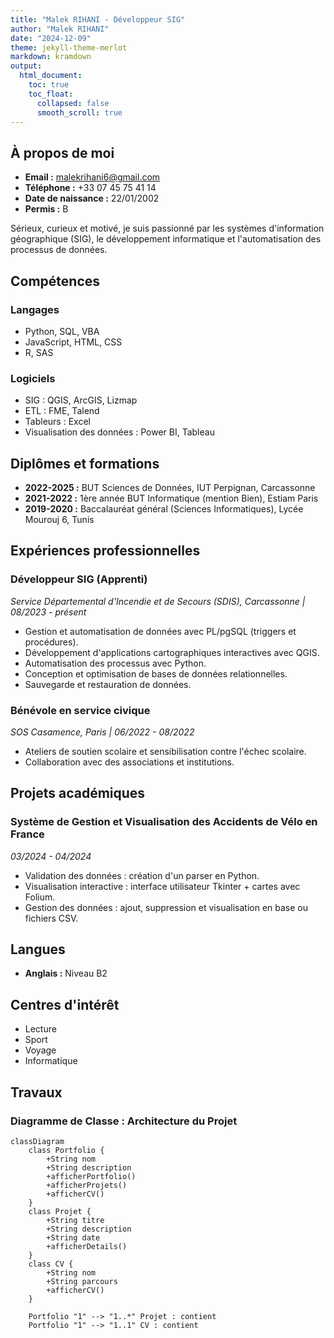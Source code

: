 ```yaml
---
title: "Malek RIHANI - Développeur SIG"
author: "Malek RIHANI"
date: "2024-12-09"
theme: jekyll-theme-merlot
markdown: kramdown
output:
  html_document:
    toc: true
    toc_float:
      collapsed: false
      smooth_scroll: true
---
```


## À propos de moi

- **Email :** [malekrihani6@gmail.com](mailto:malekrihani6@gmail.com)  
- **Téléphone :** +33 07 45 75 41 14  
- **Date de naissance :** 22/01/2002  
- **Permis :** B  

Sérieux, curieux et motivé, je suis passionné par les systèmes d'information géographique (SIG), le développement informatique et l'automatisation des processus de données.

## Compétences

### Langages
- Python, SQL, VBA
- JavaScript, HTML, CSS
- R, SAS

### Logiciels
- SIG : QGIS, ArcGIS, Lizmap
- ETL : FME, Talend
- Tableurs : Excel
- Visualisation des données : Power BI, Tableau

## Diplômes et formations

- **2022-2025 :** BUT Sciences de Données, IUT Perpignan, Carcassonne  
- **2021-2022 :** 1ère année BUT Informatique (mention Bien), Estiam Paris  
- **2019-2020 :** Baccalauréat général (Sciences Informatiques), Lycée Mourouj 6, Tunis  

## Expériences professionnelles

### Développeur SIG (Apprenti)  
*Service Départemental d'Incendie et de Secours (SDIS), Carcassonne | 08/2023 - présent*

- Gestion et automatisation de données avec PL/pgSQL (triggers et procédures).
- Développement d'applications cartographiques interactives avec QGIS.
- Automatisation des processus avec Python.
- Conception et optimisation de bases de données relationnelles.
- Sauvegarde et restauration de données.

### Bénévole en service civique  
*SOS Casamence, Paris | 06/2022 - 08/2022*

- Ateliers de soutien scolaire et sensibilisation contre l'échec scolaire.
- Collaboration avec des associations et institutions.

## Projets académiques

### Système de Gestion et Visualisation des Accidents de Vélo en France  
*03/2024 - 04/2024*

- Validation des données : création d'un parser en Python.
- Visualisation interactive : interface utilisateur Tkinter + cartes avec Folium.
- Gestion des données : ajout, suppression et visualisation en base ou fichiers CSV.

## Langues

- **Anglais :** Niveau B2

## Centres d'intérêt

- Lecture
- Sport
- Voyage
- Informatique

## Travaux

### Diagramme de Classe : Architecture du Projet
```mermaid
classDiagram
    class Portfolio {
        +String nom
        +String description
        +afficherPortfolio()
        +afficherProjets()
        +afficherCV()
    }
    class Projet {
        +String titre
        +String description
        +String date
        +afficherDetails()
    }
    class CV {
        +String nom
        +String parcours
        +afficherCV()
    }

    Portfolio "1" --> "1..*" Projet : contient
    Portfolio "1" --> "1..1" CV : contient
